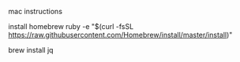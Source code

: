 mac instructions


install homebrew
ruby -e "$(curl -fsSL https://raw.githubusercontent.com/Homebrew/install/master/install)" 

brew install jq

